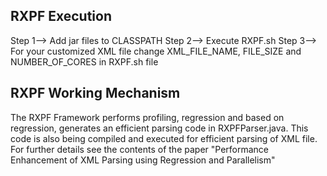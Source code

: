 RXPF Execution
---------------------
Step 1--> Add jar files to CLASSPATH
Step 2--> Execute RXPF.sh
Step 3--> For your customized XML file change XML_FILE_NAME, FILE_SIZE and NUMBER_OF_CORES in RXPF.sh file 

RXPF Working Mechanism
-----------------
The RXPF Framework performs profiling, regression and based on regression, generates an efficient parsing code in RXPFParser.java. This code is also being compiled and executed for efficient parsing of XML file. For further details see the contents of the paper "Performance Enhancement of XML Parsing using Regression and Parallelism"

